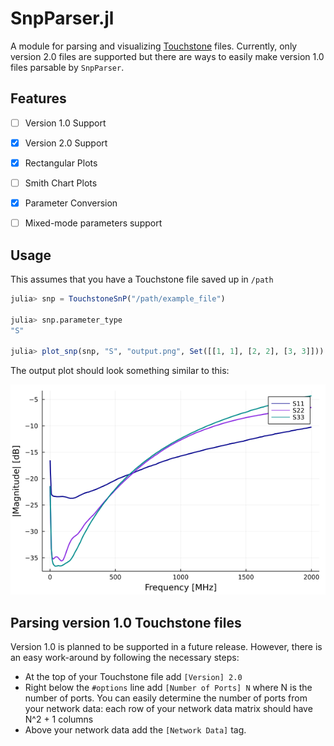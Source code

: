 # SnpParser.jl

A module for parsing and visualizing [Touchstone](http://www.ibis.org/touchstone_ver2.0/touchstone_ver2_0.pdf) files. Currently, only version 2.0 files are supported but there are ways to easily make version 1.0 files parsable by `SnpParser`.

## Features

- [ ] Version 1.0 Support
- [x] Version 2.0 Support
- [x] Rectangular Plots
- [ ] Smith Chart Plots
- [x] Parameter Conversion
- [ ] Mixed-mode parameters support


## Usage 


This assumes that you have a Touchstone file saved up in `/path`

```julia
julia> snp = TouchstoneSnP("/path/example_file")

julia> snp.parameter_type 
"S"

julia> plot_snp(snp, "S", "output.png", Set([[1, 1], [2, 2], [3, 3]]))

```

The output plot should look something similar to this:

![Output](https://github.com/Sedictious/SnpParser.jl/blob/main/images/example_3port_s_params.png)

## Parsing version 1.0 Touchstone files

Version 1.0 is planned to be supported in a future release. However, there is an easy work-around by following the necessary steps:

* At the top of your Touchstone file add `[Version] 2.0`
* Right below the `#options` line add `[Number of Ports] N` where N is the number of ports. You can easily determine the number of ports from your network data: each row of your network data matrix should have N^2 + 1 columns
* Above your network data add the `[Network Data]` tag.
